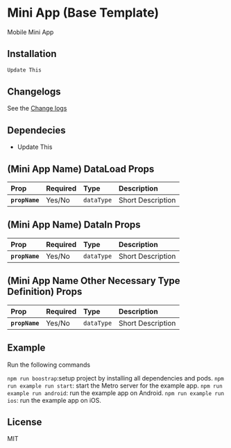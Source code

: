 # Mini App (Base Template)

Mobile Mini App

## Installation

```sh
Update This
```

## Changelogs

See the [Change logs](CHANGELOGS.md)

## Dependecies

- Update This

## (Mini App Name) DataLoad Props

| Prop           | Required | Type       | Description       |
| :------------- | :------- | :--------- | :---------------- |
| **`propName`** | Yes/No   | `dataType` | Short Description |

## (Mini App Name) DataIn Props

| Prop           | Required | Type       | Description       |
| :------------- | :------- | :--------- | :---------------- |
| **`propName`** | Yes/No   | `dataType` | Short Description |

## (Mini App Name Other Necessary Type Definition) Props

| Prop           | Required | Type       | Description       |
| :------------- | :------- | :--------- | :---------------- |
| **`propName`** | Yes/No   | `dataType` | Short Description |

## Example

Run the following commands

`npm run boostrap`:setup project by installing all dependencies and pods.
`npm run example run start`: start the Metro server for the example app.
`npm run example run android`: run the example app on Android.
`npm run example run ios`: run the example app on iOS.

## License

MIT
